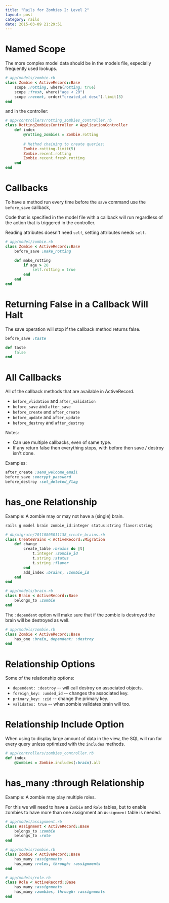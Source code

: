 ```yaml
---
title: "Rails for Zombies 2: Level 2" 
layout: post
category: rails
date: 2015-03-09 21:29:51 
---
```


Named Scope
===========

The more complex model data should be in the models file, especially frequently used lookups.

```ruby
# app/models/zombie.rb
class Zombie < ActiveRecord::Base
	scope :rotting, where(rotting: true)
	scope :fresh, where("age < 20")
	scope :recent, order("created_at desc").limit(3)
end
```

and in the controller:

```ruby
# app/controllers/rotting_zombies_controller.rb
class RottingZombiesController < ApplicationController
	def index
		@rotting_zombies = Zombie.rotting
		
		# Method chaining to create queries:
		Zombie.rotting.limit(5)
		Zombie.recent.rotting
		Zombie.recent.fresh.rotting
	end
end
```


Callbacks
=========

To have a method run every time before the `save` command use the `before_save` callback,

Code that is specified in the model file with a callback will run regardless of the action that is triggered in the controller.

Reading attributes doesn't need `self`, setting attributes needs `self`.

```ruby
# app/model/zombie.rb
class Zombie < ActiveRecord::Base
	before_save :make_rotting

	def make_rotting
		if age > 20
			self.rotting = true
		end
	end
end
```


Returning False in a Callback Will Halt
=======================================

The save operation will stop if the callback method returns false.

```ruby
before_save :taste

def taste
	false
end
```


All Callbacks
=============

All of the callback methods that are available in ActiveRecord.

- `before_vlidation` and `after_validation`
- `before_save` and `after_save`
- `before_create` and `after_create`
- `before_update` and `after_update`
- `before_destroy` and `after_destroy`

Notes:

- Can use multiple callbacks, even of same type.
- If any return false then everything stops, with before then save / destroy isn't done.

Examples:

```ruby
after_create :send_welcome_email
before_save :encrypt_password
before_destroy :set_deleted_flag
```


has_one Relationship
====================

Example: A zombie may or may not have a (single) brain.

```bash
rails g model brain zombie_id:integer status:string flavor:string
```

```ruby
# db/migrate/20110805011138_create_brains.rb
class CreateBrains < ActiveRecord::Migration
	def change
		create_table :brains do |t|
			t.integer :zombie_id
			t.string :status
			t.string :flavor
		end
		add_index :brains, :zombie_id
	end
end
```

```ruby
# app/models/brain.rb
class Brain < ActiveRecord::Base
	belongs_to :zombie
end
```

The `:dependent` option will make sure that if the zombie is destroyed the brain will be destroyed as well.

```ruby
# app/models/zombie.rb
class Zombie < ActiveRecord::Base
	has_one :brain, dependent: :destroy
end
```


Relationship Options
====================

Some of the relationship options:

- `dependent: :destroy` -- will call destroy on associated objects.
- `foreign_key: :unded_id` -- changes the associated key.
- `primary_key: :zid` -- change the primary key.
- `validates: true` -- when zombie validates brain will too.


Relationship Include Option
===========================

When using to display large amount of data in the view, the SQL will run for every query unless optimized with the `includes` methods.

```ruby
# app/controllers/zombies_controller.rb
def index
	@zombies = Zombie.includes(:brain).all
```


has_many :through Relationship
==============================

Example: A zombie may play multiple roles.

For this we will need to have a `Zombie` and `Role` tables, but to enable zombies to have more than one assignment an `Assignment` table is needed.

```ruby
# app/model/assignment.rb
class Assignment < ActiveRecord::Base
	belongs_to :zombie
	belongs_to :role
end
```

```ruby
# app/models/zombie.rb
class Zombie < ActiveRecord::Base
	has_many :assignments
	has_many :roles, through: :assignments
end
```

```ruby
# app/models/role.rb
class Role < ActiveRecord::Base
	has_many :assignments
	has_many :zombies, through: :assignments
end
```